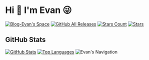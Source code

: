 # Hi 👋 I'm Evan 😜

[![Blog-Evan's Space](https://img.shields.io/badge/Blog-Evan's%20Space-black?logo=blog&color=FE3A83)](https://evan.xin)
[![GitHub All Releases](https://img.shields.io/github/downloads/EvanTop/EvanNav/total.svg?color=FE3A83)](https://github.com/EvanTop/EvanNav/releases)
[![Stars Count](https://img.shields.io/badge/Stars-21-FE3A83)](https://github.com/EvanTop/EvanNav/stargazers)
[![Stars](https://img.shields.io/github/stars/EvanTop/EvanNav)](https://github.com/EvanTop/EvanNav/stargazers)

## GitHub Stats

[![GitHub Stats](https://github-readme-stats.vercel.app/api?username=EvanTop&show_icons=true&count_private=true&theme=radical)](https://github.com/EvanTop)
[![Top Languages](https://github-readme-stats.vercel.app/api/top-langs/?username=EvanTop&layout=compact&theme=radical)](https://github.com/EvanTop)
![Evan's Navigation](https://i.imgur.com/loOWJAt.png)

